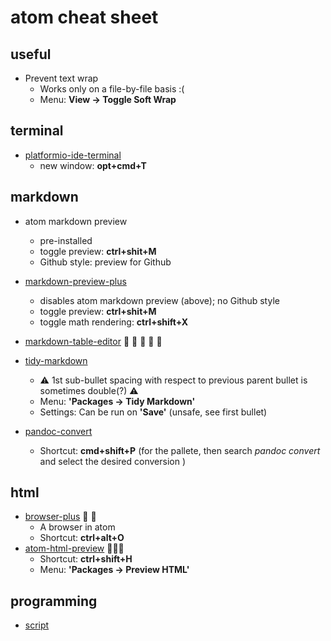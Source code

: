 # atom cheat sheet


## useful

- Prevent text wrap
   - Works only on a file-by-file basis :(
   - Menu: **View -> Toggle Soft Wrap**

## terminal

- [platformio-ide-terminal](https://atom.io/packages/platformio-ide-terminal)
  - new window: **opt+cmd+T**

## markdown

- atom markdown preview
  - pre-installed
  - toggle preview: **ctrl+shit+M**
  - Github style: preview for Github

- [markdown-preview-plus](https://atom.io/packages/markdown-preview-plus)
  - disables atom markdown preview (above); no Github style
  - toggle preview: **ctrl+shit+M**
  - toggle math rendering: **ctrl+shift+X**

- [markdown-table-editor](https://atom.io/packages/markdown-table-editor) :beer: :beer: :beer: :beer: :beer:


- [tidy-markdown](https://atom.io/packages/tidy-markdown)
   - :warning: 1st sub-bullet spacing with respect to previous parent bullet is sometimes double(?) :warning:
   - Menu: **'Packages -> Tidy Markdown'**
   - Settings: Can be run on **'Save'** (unsafe, see first bullet)

- [pandoc-convert](https://atom.io/packages/pandoc-convert)
   - Shortcut: **cmd+shift+P**  (for the pallete, then search *pandoc convert* and select the desired conversion )

## html

- [browser-plus](https://atom.io/packages/browser-plus) :beer: :beer:
   - A browser in atom
   - Shortcut: **ctrl+alt+O**
- [atom-html-preview](https://atom.io/packages/atom-html-preview) :beer::beer::beer:
   - Shortcut: **ctrl+shift+H**
   - Menu: **'Packages -> Preview HTML'**

## programming

- [script](https://atom.io/packages/script)
